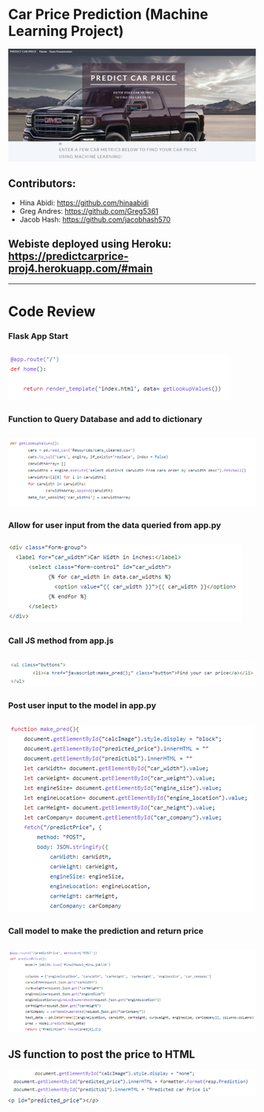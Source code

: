# Car Price Prediction (Machine Learning Project)

![alt text](https://github.com/jacobhash570/project_4/blob/main/Images/p_image9.png)


## Contributors:

- Hina Abidi: https://github.com/hinaabidi
- Greg Andres: https://github.com/Greg5361
- Jacob Hash: https://github.com/jacobhash570

## Webiste deployed using Heroku: https://predictcarprice-proj4.herokuapp.com/#main
-----------------------------------------------------------------------------------

# Code Review

### Flask App Start
![alt text](https://github.com/jacobhash570/project_4/blob/main/Images/p_image1.png)
-----------------------------------------------------------------------------------

### Function to Query Database and add to dictionary
![alt text](https://github.com/jacobhash570/project_4/blob/main/Images/p_image2.png)
-----------------------------------------------------------------------------------

### Allow for user input from the data queried from app.py
![alt text](https://github.com/jacobhash570/project_4/blob/main/Images/p_image3.png)
-----------------------------------------------------------------------------------

### Call JS method from app.js
![alt text](https://github.com/jacobhash570/project_4/blob/main/Images/p_image5.png)
-----------------------------------------------------------------------------------

### Post user input to the model in app.py
![alt text](https://github.com/jacobhash570/project_4/blob/main/Images/p_image4.png)
-----------------------------------------------------------------------------------

### Call model to make the prediction and return price
![alt text](https://github.com/jacobhash570/project_4/blob/main/Images/p_image6.png)
-----------------------------------------------------------------------------------

## JS function to post the price to HTML
![alt text](https://github.com/jacobhash570/project_4/blob/main/Images/p_image7.png)
![alt text](https://github.com/jacobhash570/project_4/blob/main/Images/p_image8.png)

